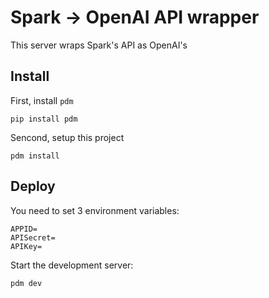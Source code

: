 # Spark -> OpenAI API wrapper

This server wraps Spark's API as OpenAI's

## Install

First, install `pdm`

```shell
pip install pdm
```

Sencond, setup this project

```shell
pdm install
```

## Deploy

You need to set 3 environment variables:

```env
APPID=
APISecret=
APIKey=
```

Start the development server:

```shell
pdm dev
```
